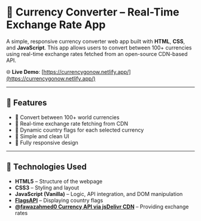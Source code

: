 # 💱 Currency Converter – Real-Time Exchange Rate App

A simple, responsive currency converter web app built with **HTML**, **CSS**, and **JavaScript**. This app allows users to convert between 100+ currencies using real-time exchange rates fetched from an open-source CDN-based API.

🌐 **Live Demo**: [https://currencygonow.netlify.app/](https://currencygonow.netlify.app/)

---

## 🌟 Features

- 🔁 Convert between 100+ world currencies
- 📡 Real-time exchange rate fetching from CDN
- 🚩 Dynamic country flags for each selected currency
- 🎨 Simple and clean UI
- 📱 Fully responsive design

---

## 🚀 Technologies Used

- **HTML5** – Structure of the webpage  
- **CSS3** – Styling and layout  
- **JavaScript (Vanilla)** – Logic, API integration, and DOM manipulation  
- **[FlagsAPI](https://flagsapi.com)** – Displaying country flags  
- **[@fawazahmed0 Currency API via jsDelivr CDN](https://github.com/fawazahmed0/currency-api)** – Providing exchange rates
